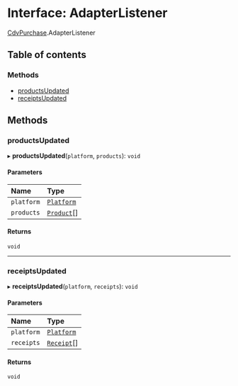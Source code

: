 # Interface: AdapterListener

[CdvPurchase](../modules/CdvPurchase.md).AdapterListener

## Table of contents

### Methods

- [productsUpdated](CdvPurchase.AdapterListener.md#productsupdated)
- [receiptsUpdated](CdvPurchase.AdapterListener.md#receiptsupdated)

## Methods

### productsUpdated

▸ **productsUpdated**(`platform`, `products`): `void`

#### Parameters

| Name | Type |
| :------ | :------ |
| `platform` | [`Platform`](../enums/CdvPurchase.Platform.md) |
| `products` | [`Product`](../classes/CdvPurchase.Product.md)[] |

#### Returns

`void`

___

### receiptsUpdated

▸ **receiptsUpdated**(`platform`, `receipts`): `void`

#### Parameters

| Name | Type |
| :------ | :------ |
| `platform` | [`Platform`](../enums/CdvPurchase.Platform.md) |
| `receipts` | [`Receipt`](../classes/CdvPurchase.Receipt.md)[] |

#### Returns

`void`
